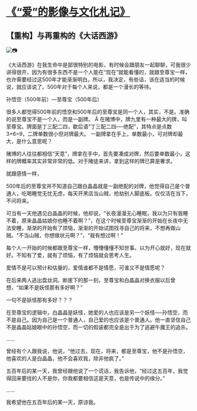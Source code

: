 # [《“爱”的影像与文化札记》](https://github.com/raffello/raffello.github.io)

## 【重构】与再重构的《大话西游》

![📷](https://img9.doubanio.com/view/photo/raw/public/p2455050536.jpg)

《大话西游》在我生命中是部很特别的电影，有时候会跟朋友一起聊聊，可我很少讲得很开，因为有很多东西不是一个人能在“现在”就能看懂的，就跟至尊宝一样，也许需要经过这500年才能渐渐明白。所以，我决定，有些话，该在适当的时候说，就应该说了。500年对于每个人来说，都是一个漫长的等待。

孙悟空（500年前）—至尊宝（500年后）

很多人都觉得500年前的悟空和500年后的至尊宝是同一个人，其实，不是。准确的说至尊宝不是一个人，而是一副牌。
Â
在赌博中，牌九里有一种最大的牌，叫至尊宝。牌面是丁三配二四，歇后语“丁三配二四──绝配”，其特点是点数3+6=9，二牌单数很小但对牌最大。 一副牌拿在手上，单数最小，可对牌却最大，是什么意思呢？

赌博的人往往都相信“天意”，牌拿在手中，首先要凑成对牌，然后要单数最小，这样的牌概率其实非常非常的低。对于赌徒来讲，拿到这样的牌已算是奢求。

就跟感情一样，

500年后的至尊宝并不知道自己跟白晶晶就是一副绝配的对牌，他觉得自己是个普通人，吃喝睡觉无忧无虑，每天开黑店当山贼，抢劫别人脚底板。仅仅活在当下，不问将来。

可当有一天他遇见白晶晶的时候，他却说，“长夜漫漫无心睡眠，我以为只有我睡不着，原来晶晶姑娘你也睡不着啊？”，在这个时候至尊宝渐渐的开始在长夜中无法安睡，渐渐的开始有了烦恼，渐渐的开始试图找寻自己的将来，不想再做山贼。“不当山贼，你想做状元啊？”，“我有想过啊！”

每个人一开始的时候都跟至尊宝一样，懵懵懂懂不知世事。以为开心就好，现在就好。不知有了爱，就有了烦恼，有了烦恼就会思考人生。

爱情不是可以预计和估量的，爱情谁都不是情愿，可谁又不是情愿呢？

在后来两人逃出盘丝洞，断崖下的那一刻，至尊宝和白晶晶对换衣服以后曾想，“如果不是妖怪那有多好啊？”

一句不是妖怪那有多好？？？

在至尊宝的逻辑中，白晶晶是妖怪，她爱的人也应该是另一个妖怪──孙悟空，而不是自己。因为自己是一个普通人，自己爱的也应该是个普通人。他一直坚信自己不是晶晶姑娘眼中的孙悟空，而一切的假装都完全是出于为了逃避牛魔王的追杀。

……

曾经有个人跟我说，他说，“他过去，现在，将来，都是至尊宝，他不是孙悟空，他喜欢的人是白晶晶，他不会喜欢我，除非他疯了。”

五百年后的某一天，我曾经跟他说了一个谎话，我告诉他，“经过这五百年，我觉得回来要找的人不是你，你我都要相信这是天意，也是传说中的缘分。”

……

我希望他在五百年后的某一天，原谅我。
